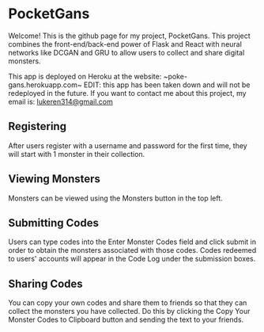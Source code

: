 # PocketGans

Welcome! This is the github page for my project, PocketGans.
This project combines the front-end/back-end power of Flask and React with neural networks like DCGAN and GRU to allow users to collect and share digital monsters.

This app is deployed on Heroku at the website: ~poke-gans.herokuapp.com~ EDIT: this app has been taken down and will not be redeployed in the future.
If you want to contact me about this project, my email is: lukeren314@gmail.com

## Registering

After users register with a username and password for the first time, they will start with 1 monster in their collection.

## Viewing Monsters

Monsters can be viewed using the Monsters button in the top left.

## Submitting Codes

Users can type codes into the Enter Monster Codes field and click submit in order to obtain the monsters associated with those codes.
Codes redeemed to users' accounts will appear in the Code Log under the submission boxes.

## Sharing Codes

You can copy your own codes and share them to friends so that they can collect the monsters you have collected. Do this by clicking the Copy Your Monster Codes to Clipboard button and sending the text to your friends.
